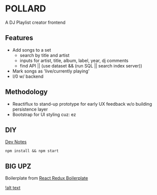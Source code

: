 # POLLARD

A DJ Playlist creator frontend

## Features
- Add songs to a set
	- search by title and artist
	- inputs for artist, title, album, label, year, dj comments
	- find API || (use dataset && (run SQL || search index server))
- Mark songs as 'live/currently playing'
- I/0 w/ backend

## Methodology
- Reactiflux to stand-up prototype for early UX feedback w/o building persistence layer
- Bootstrap for UI styling cuz: ez

## DIY

[Dev Notes][devnotes]

`npm install && npm start`

## BIG UPZ
Boilerplate from [React Redux Boilerplate][rrbp]


[!alt text](gifs/kicks_man.gif)



[rrbp]: https://github.com/knowbody/react-redux-boilerplate.git
[devnotes]: devnotes.md

